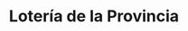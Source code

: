 ---
title: "Lotería de la Provincia"
url: /san-andres/loteria-de-la-provincia-79-ayacucho/
shop: lotería
---